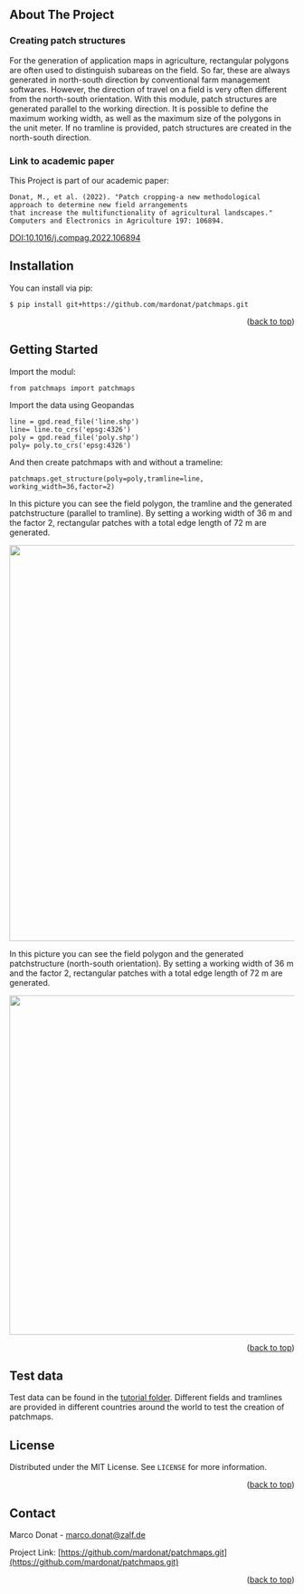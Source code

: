 ## About The Project
### Creating patch structures

For the generation of application maps in agriculture, rectangular polygons are often used to distinguish subareas on the field. So far, these are always generated in north-south direction by conventional farm management softwares. However, the direction of travel on a field is very often different from the north-south orientation.
With this module, patch structures are generated parallel to the working direction. It is possible to define the maximum working width, as well as the maximum size of the polygons in the unit meter. If no tramline is provided, patch structures are created in the north-south direction.

### Link to academic paper
 This Project is part of our academic paper:
 
 ```
Donat, M., et al. (2022). "Patch cropping-a new methodological approach to determine new field arrangements
that increase the multifunctionality of agricultural landscapes." 
Computers and Electronics in Agriculture 197: 106894.
 ```
 [DOI:10.1016/j.compag.2022.106894](https://doi.org/10.1016/j.compag.2022.106894)
## Installation

You can install via pip:

```
$ pip install git+https://github.com/mardonat/patchmaps.git
```
<p align="right">(<a href="#readme-top">back to top</a>)</p>

## Getting Started


Import the modul:
```
from patchmaps import patchmaps
```

Import the data using Geopandas
```
line = gpd.read_file('line.shp')
line= line.to_crs('epsg:4326')
poly = gpd.read_file('poly.shp')
poly= poly.to_crs('epsg:4326')
```

And then create patchmaps with and without a trameline:
```
patchmaps.get_structure(poly=poly,tramline=line, working_width=36,factor=2)
```

In this picture you can see the field polygon, the tramline and the generated patchstructure (parallel to tramline). By setting a working width of 36 m and the factor 2, rectangular patches with a total edge length of 72 m are generated.

<img src="https://github.com/mardonat/patchmaps/blob/main/tutorials/images/field_with_runline.PNG" width="900" height="700">


In this picture you can see the field polygon and the generated patchstructure (north-south orientation). By setting a working width of 36 m and the factor 2, rectangular patches with a total edge length of 72 m are generated.

<img src="https://github.com/mardonat/patchmaps/blob/main/tutorials/images/field_wo_runline.PNG" width="700" height="600">


<p align="right">(<a href="#readme-top">back to top</a>)</p>

## Test data

Test data can be found in the [tutorial folder](https://github.com/mardonat/patchmaps/tree/main/tutorials). Different fields and tramlines are provided in different countries around the world to test the creation of patchmaps.


## License

Distributed under the MIT License. See `LICENSE` for more information.

<p align="right">(<a href="#readme-top">back to top</a>)</p>



<!-- CONTACT -->
## Contact

Marco Donat -  marco.donat@zalf.de

Project Link: [https://github.com/mardonat/patchmaps.git](https://github.com/mardonat/patchmaps.git)

<p align="right">(<a href="#readme-top">back to top</a>)</p>
